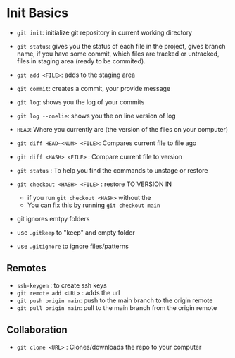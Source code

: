 # Init Basics

- `git init`: initialize git repository in current working directory

- `git status`: gives you the status of each file in the project, gives branch name, if you have some commit, which files are tracked or untracked, files in staging area (ready to be commited).

- `git add <FILE>`: adds <FILE> to the staging area

- `git commit`: creates a commit, your provide message

- `git log`: shows you the log of your commits

- `git log --onelie`: shows you the on line version of log

- `HEAD`: Where you currently are (the version of the files on your computer)

- `git diff HEAD~<NUM> <FILE>`: Compares current file to file <NUMB> ago

- `git diff <HASH> <FILE>` : Compare current file to <HASH> version

- `git status` : To help you find the commands to unstage or restore

- `git checkout <HASH> <FILE>` : restore <FILE> TO VERSION IN <HASH>
    - if you run `git checkout <HASH>` without the <FILE>
    - You can fix this by running `git checkout main`


- git ignores emtpy folders
- use `.gitkeep` to "keep" and empty folder
- use `.gitignore` to ignore files/patterns


## Remotes

- `ssh-keygen` : to create ssh keys
- `git remote add <URL>` : adds the url
- `git push origin main`: push to the main branch to the origin remote
- `git pull origin main`: pull to the main branch from the origin remote
    
## Collaboration

- `git clone <URL>` : Clones/downloads the repo to your computer
